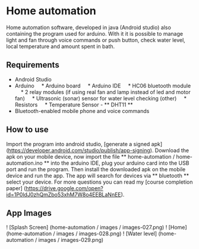 # Home automation
Home automation software, developed in java (Android studio) also containing the program used for arduino. With it it is possible to manage light and fan through voice commands or push button, check water level, local temperature and amount spent in bath.

## Requirements

* Android Studio
* Arduino
    * Arduino board
    * Arduino IDE
    * HC06 bluetooth module
    * 2 relay modules (if using real fan and lamp instead of led and motor fan)
    * Ultrasonic (sonar) sensor for water level checking (other)
    * Resistors
    * Temperature Sensor - ** DHT11 **
* Bluetooth-enabled mobile phone and voice commands


## How to use
Import the program into android studio, [generate a signed apk] (https://developer.android.com/studio/publish/app-signing). Download the apk on your mobile device, now import the file ** home-automation / home-automation.ino ** into the arduino IDE, plug your arduino card into the USB port and run the program. Then install the downloaded apk on the mobile device and run the app. The app will search for devices via ** bluetooth ** select your device. For more questions you can read my [course completion paper] (https://drive.google.com/open?id=1P0ldJ0zhQmZbo53xhM7W8o4EEBLaNnEE).

## App Images

! [Splash Screen] (home-automation / images / images-027.png)
! [Home] (home-automation / images / images-028.png)
! [Water level] (home-automation / images / images-029.png)